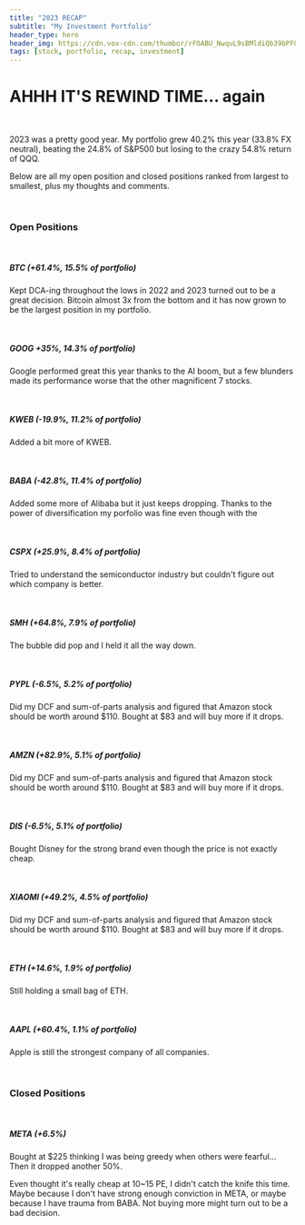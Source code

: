 ```yaml
---
title: "2023 RECAP"
subtitle: "My Investment Portfolio"
header_type: hero
header_img: https://cdn.vox-cdn.com/thumbor/rFOABU_NwquL9sBMldiQb39bPFQ=/1400x788/filters:format(png)/cdn.vox-cdn.com/uploads/chorus_asset/file/13739200/Screen_Shot_2019_02_05_at_3.24.25_PM.png
tags: [stock, portfolio, recap, investment]
---
```


# AHHH IT'S REWIND TIME... again

<br/>

2023 was a pretty good year. My portfolio grew 40.2% this year (33.8% FX neutral), beating the 24.8% of S&P500 but losing to the crazy 54.8% return of QQQ. 

Below are all my open position and closed positions ranked from largest to smallest, plus my thoughts and comments.

<br/>

### Open Positions

<br/>

##### BTC *(+61.4%, 15.5% of portfolio)*
Kept DCA-ing throughout the lows in 2022 and 2023 turned out to be a great decision. Bitcoin almost 3x from the bottom and it has now grown to be the largest position in my portfolio.

<br/>

##### GOOG *+35%, 14.3% of portfolio)*
Google performed great this year thanks to the AI boom, but a few blunders made its performance worse that the other magnificent 7 stocks.

<br/>

##### KWEB *(-19.9%, 11.2% of portfolio)*
Added a bit more of KWEB.

<br/>

##### BABA *(-42.8%, 11.4% of portfolio)*
Added some more of Alibaba but it just keeps dropping. Thanks to the power of diversification my porfolio was fine even though with the 

<br/>

##### CSPX *(+25.9%, 8.4% of portfolio)*
Tried to understand the semiconductor industry but couldn't figure out which company is better.

<br/>

##### SMH *(+64.8%, 7.9% of portfolio)*
The bubble did pop and I held it all the way down.

<br/>

##### PYPL *(-6.5%, 5.2% of portfolio)*
Did my DCF and sum-of-parts analysis and figured that Amazon stock should be worth around $110. Bought at $83 and will buy more if it drops.


<br/>

##### AMZN *(+82.9%, 5.1% of portfolio)*
Did my DCF and sum-of-parts analysis and figured that Amazon stock should be worth around $110. Bought at $83 and will buy more if it drops.

<br/>

##### DIS *(-6.5%, 5.1% of portfolio)*
Bought Disney for the strong brand even though the price is not exactly cheap.

<br/>

##### XIAOMI *(+49.2%, 4.5% of portfolio)*
Did my DCF and sum-of-parts analysis and figured that Amazon stock should be worth around $110. Bought at $83 and will buy more if it drops.


<br/>

##### ETH *(+14.6%, 1.9% of portfolio)*
Still holding a small bag of ETH. 

<br/>

##### AAPL *(+60.4%, 1.1% of portfolio)*
Apple is still the strongest company of all companies.

<br/>


### Closed Positions

<br/>

##### META *(+6.5%)*
Bought at $225 thinking I was being greedy when others were fearful... Then it dropped another 50%.

Even thought it's really cheap at 10~15 PE, I didn't catch the knife this time. Maybe because I don't have strong enough conviction in META, or maybe because I have trauma from BABA. Not buying more might turn out to be a bad decision.

<br/>